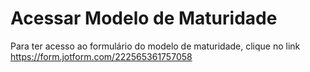 # Acessar Modelo de Maturidade

Para ter acesso ao formulário do modelo de maturidade, clique no link https://form.jotform.com/222565361757058